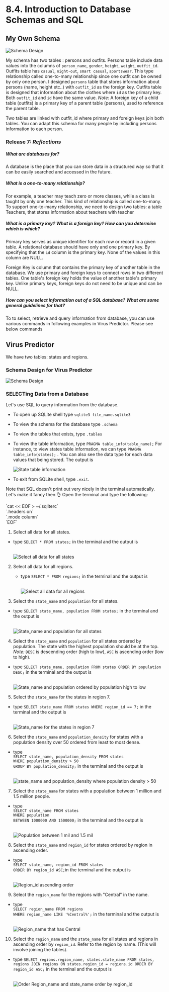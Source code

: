 
# 8.4. Introduction to Database Schemas and SQL

## My Own Schema
![Schema Design](./own_schema.jpg)

My schema has two tables : persons and outfits. Persons table include data values into the columns of `person_name`, `gender`, `height`, `weight`, `outfit_id`. Outfits table has `casual`, `night-out`, `smart casual`, `sportswear`. This type relationship called one-to-many relationship since one outfit can be owned by only one person. I designed `persons` table that stores information about persons (name, height etc..) with `outfit_id` as the foreign key. Outfits table is designed that information about the clothes where `id` as the primary key. Both `outfit_id` and `id` have the same value. <em>Note:</em> A foreign key of a child table (outfits) is a primary key of a parent table (persons), used to reference the parent table.

Two tables are linked with outfit_id where primary and foreign keys join both tables. You can adapt this schema for many people by including persons information to each person.

### Release 7:  <EM>Reflections</EM>

##### What are databases for?
  A database is the place that you can store data in a structured way so that it can be easily searched and accessed in the future.

##### What is a one-to-many relationship?
  For example, a teacher may teach zero or more classes, while a class is taught by only one teacher. This kind of relationship is called one-to-many. To support one-to-many relationship, we need to design two tables: a table Teachers, that stores information about teachers with teacher

##### What is a primary key? What is a foreign key? How can you determine which is which?
  Primary key serves as unique identifier for each row or record in a given table. A relational database should have only and one primary key. By specifying that the `id` column is the  primary key. None of the values in this column are NULL.

  Foreign Key is column that contains the primary key of another table in the database. We use primary and foreign keys to connect rows in two different tables. One table's foreign key holds the value of another table's primary key. Unlike primary keys, foreign keys do not need to be unique and can be NULL.

##### How can you select information out of a SQL database? What are some general guidelines for that?
  To to select, retrieve and query information from database, you can use various commands in following examples in Virus Predictor. Please see below commands

## Virus Predictor

We have two tables: states and regions.

### Schema Design for Virus Predictor
  ![Schema Design](./schema_virusPredictor.jpg)

### SELECTing Data from a Database

Let's use SQL to query information from the database.

* To open up SQLite shell type `sqlite3 file_name.sqlite3`
* To view the schema for the database type `.schema`
* To view the tables that exists, type `.tables`
* To view the table information, type `PRAGMA table_info(table_name);`
  For instance, to view states table information, we can type `PRAGMA table_info(states);` . You can also see the data type for each data values that being stored. The output is <p>
  ![State table information](./state_table_info.jpg)

* To exit from SQLite shell, type `.exit`.

Note that SQL doesn't print out very nicely in the terminal automatically. <br>Let's make it fancy then :ok_hand: Open the terminal and type the following:

<p>`cat << EOF > ~/.sqliterc`<br>
`.headers on`<br>
`.mode column`<br>
`EOF`</p>

1. Select all data for all states. <p>
  * type `SELECT * FROM states;` in the terminal and the output is <p><br>
  ![Select all data for all states](./states.jpg)</p>

2. Select all data for all regions. <p>
    * type `SELECT * FROM regions;` in the terminal and the output is <p><br>
    ![Select all data for all regions](./regions.jpg)</p>

3. Select the `state_name` and `population` for all states.

  * type `SELECT state_name, population FROM states;` in the terminal and the output is <p><br>
  ![State_name and population for all states](./questionThree.jpg)</p>

4. Select the `state_name` and `population` for all states ordered by population. The state with the highest population should be at the top. <em>Note:</em> `DESC` is descending order (high to low), `ASC` is ascending order (low to high).

  * type `SELECT state_name, population FROM states ORDER BY population DESC;` in the terminal and the output is <p><br>
  ![State_name and population ordered by population high to low](./highest_population.jpg)</p>

5. Select the `state_name` for the states in region 7.

  * type `SELECT state_name FROM states WHERE region_id == 7;` in the terminal and the output is <p><br>
  ![State_name for the states in region 7](./region_7.jpg)</p>

6. Select the `state_name` and `population_density` for states with a population density over 50 ordered from least to most dense.

  * type <br>
  `SELECT state_name, population_density FROM states`<br>
  `WHERE population_density > 50`<br>
  `GROUP BY population_density;` in the terminal and the output is <p><br>
  ![state_name and population_density where population density > 50](./population_density.jpg)</p>

7. Select the `state_name` for states with a population between 1 million and 1.5 million people.

  * type <br>
  `SELECT state_name FROM states`<br>
  `WHERE population`<br>
  `BETWEEN 1000000 AND 1500000;` in the terminal and the output is  <p><br>
  ![Population between 1 mil and 1.5 mil](./between.jpg)</p>

8. Select the `state_name` and `region_id` for states ordered by region in ascending order.

  * type <br>
`SELECT state_name, region_id FROM states`<br>
`ORDER BY region_id ASC;`in the terminal and the output is  <p><br>
![Region_id ascending order](./region_id.jpg)</p>

9. Select the `region_name` for the regions with "Central" in the name.

  * type <br>
`SELECT region_name FROM regions`<br>
`WHERE region_name LIKE '%Central%';` in the terminal and the output is  <p><br>
![Region_name that has Central](./central.jpg)</p>

10. Select the `region_name` and the `state_name` for all states and regions in ascending order by `region_id`. Refer to the region by name. (This will involve joining the tables).

  * type
  `SELECT regions.region_name, states.state_name
  FROM states, regions
  JOIN regions ON states.region_id = regions.id
  ORDER BY region_id ASC;` in the terminal and the output is <p><br>
![Order Region_name and state_name order by region_id](./.jpg)</p>
